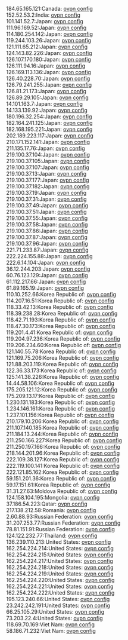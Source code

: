184.65.165.121:Canada: [ovpn config](vpn/184_65_165_121.ovpn)  
152.52.53.2:India: [ovpn config](vpn/152_52_53_2.ovpn)  
101.141.52.7:Japan: [ovpn config](vpn/101_141_52_7.ovpn)  
111.96.169.52:Japan: [ovpn config](vpn/111_96_169_52.ovpn)  
114.180.254.142:Japan: [ovpn config](vpn/114_180_254_142.ovpn)  
119.244.103.26:Japan: [ovpn config](vpn/119_244_103_26.ovpn)  
121.111.65.212:Japan: [ovpn config](vpn/121_111_65_212.ovpn)  
124.143.82.226:Japan: [ovpn config](vpn/124_143_82_226.ovpn)  
126.107.170.180:Japan: [ovpn config](vpn/126_107_170_180.ovpn)  
126.111.94.16:Japan: [ovpn config](vpn/126_111_94_16.ovpn)  
126.169.113.136:Japan: [ovpn config](vpn/126_169_113_136.ovpn)  
126.40.228.70:Japan: [ovpn config](vpn/126_40_228_70.ovpn)  
126.79.241.255:Japan: [ovpn config](vpn/126_79_241_255.ovpn)  
126.81.21.173:Japan: [ovpn config](vpn/126_81_21_173.ovpn)  
126.89.29.105:Japan: [ovpn config](vpn/126_89_29_105.ovpn)  
14.101.163.7:Japan: [ovpn config](vpn/14_101_163_7.ovpn)  
14.133.139.92:Japan: [ovpn config](vpn/14_133_139_92.ovpn)  
180.196.32.254:Japan: [ovpn config](vpn/180_196_32_254.ovpn)  
182.164.241.125:Japan: [ovpn config](vpn/182_164_241_125.ovpn)  
182.168.195.221:Japan: [ovpn config](vpn/182_168_195_221.ovpn)  
202.189.223.117:Japan: [ovpn config](vpn/202_189_223_117.ovpn)  
210.171.152.141:Japan: [ovpn config](vpn/210_171_152_141.ovpn)  
211.135.17.76:Japan: [ovpn config](vpn/211_135_17_76.ovpn)  
219.100.37.104:Japan: [ovpn config](vpn/219_100_37_104.ovpn)  
219.100.37.105:Japan: [ovpn config](vpn/219_100_37_105.ovpn)  
219.100.37.107:Japan: [ovpn config](vpn/219_100_37_107.ovpn)  
219.100.37.13:Japan: [ovpn config](vpn/219_100_37_13.ovpn)  
219.100.37.177:Japan: [ovpn config](vpn/219_100_37_177.ovpn)  
219.100.37.182:Japan: [ovpn config](vpn/219_100_37_182.ovpn)  
219.100.37.19:Japan: [ovpn config](vpn/219_100_37_19.ovpn)  
219.100.37.31:Japan: [ovpn config](vpn/219_100_37_31.ovpn)  
219.100.37.49:Japan: [ovpn config](vpn/219_100_37_49.ovpn)  
219.100.37.51:Japan: [ovpn config](vpn/219_100_37_51.ovpn)  
219.100.37.55:Japan: [ovpn config](vpn/219_100_37_55.ovpn)  
219.100.37.58:Japan: [ovpn config](vpn/219_100_37_58.ovpn)  
219.100.37.86:Japan: [ovpn config](vpn/219_100_37_86.ovpn)  
219.100.37.87:Japan: [ovpn config](vpn/219_100_37_87.ovpn)  
219.100.37.96:Japan: [ovpn config](vpn/219_100_37_96.ovpn)  
221.71.233.87:Japan: [ovpn config](vpn/221_71_233_87.ovpn)  
222.224.155.88:Japan: [ovpn config](vpn/222_224_155_88.ovpn)  
222.6.14.104:Japan: [ovpn config](vpn/222_6_14_104.ovpn)  
36.12.244.203:Japan: [ovpn config](vpn/36_12_244_203.ovpn)  
60.76.123.129:Japan: [ovpn config](vpn/60_76_123_129.ovpn)  
61.112.217.66:Japan: [ovpn config](vpn/61_112_217_66.ovpn)  
61.89.165.19:Japan: [ovpn config](vpn/61_89_165_19.ovpn)  
110.10.252.66:Korea Republic of: [ovpn config](vpn/110_10_252_66.ovpn)  
114.207.16.51:Korea Republic of: [ovpn config](vpn/114_207_16_51.ovpn)  
118.33.42.13:Korea Republic of: [ovpn config](vpn/118_33_42_13.ovpn)  
118.39.238.28:Korea Republic of: [ovpn config](vpn/118_39_238_28.ovpn)  
118.42.71.193:Korea Republic of: [ovpn config](vpn/118_42_71_193.ovpn)  
118.47.30.173:Korea Republic of: [ovpn config](vpn/118_47_30_173.ovpn)  
119.201.4.41:Korea Republic of: [ovpn config](vpn/119_201_4_41.ovpn)  
119.204.97.236:Korea Republic of: [ovpn config](vpn/119_204_97_236.ovpn)  
119.206.234.60:Korea Republic of: [ovpn config](vpn/119_206_234_60.ovpn)  
121.140.55.78:Korea Republic of: [ovpn config](vpn/121_140_55_78.ovpn)  
121.169.75.206:Korea Republic of: [ovpn config](vpn/121_169_75_206.ovpn)  
121.88.203.119:Korea Republic of: [ovpn config](vpn/121_88_203_119.ovpn)  
122.36.33.173:Korea Republic of: [ovpn config](vpn/122_36_33_173.ovpn)  
125.141.38.226:Korea Republic of: [ovpn config](vpn/125_141_38_226.ovpn)  
14.44.58.106:Korea Republic of: [ovpn config](vpn/14_44_58_106.ovpn)  
175.205.121.12:Korea Republic of: [ovpn config](vpn/175_205_121_12.ovpn)  
175.209.13.17:Korea Republic of: [ovpn config](vpn/175_209_13_17.ovpn)  
1.230.131.183:Korea Republic of: [ovpn config](vpn/1_230_131_183.ovpn)  
1.234.146.161:Korea Republic of: [ovpn config](vpn/1_234_146_161.ovpn)  
1.237.101.156:Korea Republic of: [ovpn config](vpn/1_237_101_156.ovpn)  
210.179.10.206:Korea Republic of: [ovpn config](vpn/210_179_10_206.ovpn)  
211.107.140.185:Korea Republic of: [ovpn config](vpn/211_107_140_185.ovpn)  
211.184.13.244:Korea Republic of: [ovpn config](vpn/211_184_13_244.ovpn)  
211.250.166.227:Korea Republic of: [ovpn config](vpn/211_250_166_227.ovpn)  
211.250.197.166:Korea Republic of: [ovpn config](vpn/211_250_197_166.ovpn)  
218.144.201.96:Korea Republic of: [ovpn config](vpn/218_144_201_96.ovpn)  
222.109.38.127:Korea Republic of: [ovpn config](vpn/222_109_38_127.ovpn)  
222.119.100.141:Korea Republic of: [ovpn config](vpn/222_119_100_141.ovpn)  
222.121.85.162:Korea Republic of: [ovpn config](vpn/222_121_85_162.ovpn)  
59.151.201.36:Korea Republic of: [ovpn config](vpn/59_151_201_36.ovpn)  
59.17.151.61:Korea Republic of: [ovpn config](vpn/59_17_151_61.ovpn)  
31.31.27.63:Moldova Republic of: [ovpn config](vpn/31_31_27_63.ovpn)  
124.158.104.195:Mongolia: [ovpn config](vpn/124_158_104_195.ovpn)  
37.186.54.223:Qatar: [ovpn config](vpn/37_186_54_223.ovpn)  
217.138.212.58:Romania: [ovpn config](vpn/217_138_212_58.ovpn)  
2.60.88.93:Russian Federation: [ovpn config](vpn/2_60_88_93.ovpn)  
31.207.253.77:Russian Federation: [ovpn config](vpn/31_207_253_77.ovpn)  
78.81.151.91:Russian Federation: [ovpn config](vpn/78_81_151_91.ovpn)  
124.122.232.77:Thailand: [ovpn config](vpn/124_122_232_77.ovpn)  
136.239.110.213:United States: [ovpn config](vpn/136_239_110_213.ovpn)  
162.254.224.214:United States: [ovpn config](vpn/162_254_224_214.ovpn)  
162.254.224.215:United States: [ovpn config](vpn/162_254_224_215.ovpn)  
162.254.224.217:United States: [ovpn config](vpn/162_254_224_217.ovpn)  
162.254.224.218:United States: [ovpn config](vpn/162_254_224_218.ovpn)  
162.254.224.219:United States: [ovpn config](vpn/162_254_224_219.ovpn)  
162.254.224.220:United States: [ovpn config](vpn/162_254_224_220.ovpn)  
162.254.224.221:United States: [ovpn config](vpn/162_254_224_221.ovpn)  
162.254.224.222:United States: [ovpn config](vpn/162_254_224_222.ovpn)  
195.123.240.66:United States: [ovpn config](vpn/195_123_240_66.ovpn)  
23.242.242.191:United States: [ovpn config](vpn/23_242_242_191.ovpn)  
66.25.105.29:United States: [ovpn config](vpn/66_25_105_29.ovpn)  
73.203.22.4:United States: [ovpn config](vpn/73_203_22_4.ovpn)  
118.69.70.169:Viet Nam: [ovpn config](vpn/118_69_70_169.ovpn)  
58.186.71.232:Viet Nam: [ovpn config](vpn/58_186_71_232.ovpn)  
